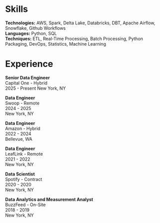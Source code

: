 Skills
======

**Technologies:** AWS, Spark, Delta Lake, Databricks, DBT, Apache Airflow, Snowflake, Github Workflows<br>
**Languages:** Python, SQL<br>
**Techniques:** ETL, Real-Time Processing, Batch Processing, Python Packaging, DevOps, Statistics, Machine Learning<br>

Experience
==========

**Senior Data Engineer**<br>
Capital One - Hybrid<br>
2025 - Present
New York, NY

**Data Engineer**<br>
Swoop - Remote<br>
2024 - 2025<br>
New York, NY<br>

**Data Engineer**<br>
Amazon - Hybrid<br>
2022 - 2024<br>
Bellevue, WA<br>

**Data Engineer**<br>
LeafLink - Remote<br>
2021 - 2022<br>
New York, NY

**Data Scientist**<br>
Spotify - Contract<br>
2020 - 2020<br>
New York, NY

**Data Analytics and Measurement Analyst**<br>
BuzzFeed - On-Site<br>
2018 - 2019<br>
New York, NY